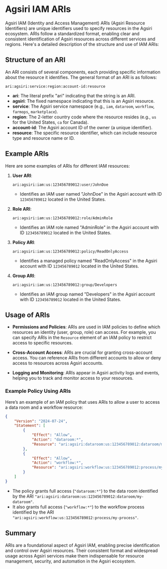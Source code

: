 # Agsiri IAM ARIs

Agsiri IAM (Identity and Access Management) ARIs (Agsiri Resource Identifiers) are unique identifiers used to specify resources in the Agsiri ecosystem. ARIs follow a standardized format, enabling clear and consistent identification of Agsiri resources across different services and regions. Here's a detailed description of the structure and use of IAM ARIs:

## Structure of an ARI

An ARI consists of several components, each providing specific information about the resource it identifies. The general format of an ARI is as follows:

```
ari:agsiri:service:region:account-id:resource
```

- **ari**: The literal prefix "ari" indicating that the string is an ARI.
- **agsiri**: The fixed namespace indicating that this is an Agsiri resource.
- **service**: The Agsiri service namespace (e.g., `iam`, `dataroom`, `workflow`, `farmops`, `marketplace`).
- **region**: The 2-letter country code where the resource resides (e.g., `us` for the United States, `ca` for Canada).
- **account-id**: The Agsiri account ID of the owner (a unique identifier).
- **resource**: The specific resource identifier, which can include resource type and resource name or ID.

## Example ARIs

Here are some examples of ARIs for different IAM resources:

1. **User ARI**:
    ```
    ari:agsiri:iam:us:123456789012:user/JohnDoe
    ```
    - Identifies an IAM user named "JohnDoe" in the Agsiri account with ID `123456789012` located in the United States.

2. **Role ARI**:
    ```
    ari:agsiri:iam:us:123456789012:role/AdminRole
    ```
    - Identifies an IAM role named "AdminRole" in the Agsiri account with ID `123456789012` located in the United States.

3. **Policy ARI**:
    ```
    ari:agsiri:iam:us:123456789012:policy/ReadOnlyAccess
    ```
    - Identifies a managed policy named "ReadOnlyAccess" in the Agsiri account with ID `123456789012` located in the United States.

4. **Group ARI**:
    ```
    ari:agsiri:iam:us:123456789012:group/Developers
    ```
    - Identifies an IAM group named "Developers" in the Agsiri account with ID `123456789012` located in the United States.

## Usage of ARIs

- **Permissions and Policies**: ARIs are used in IAM policies to define which resources an identity (user, group, role) can access. For example, you can specify ARIs in the `Resource` element of an IAM policy to restrict access to specific resources.
  
- **Cross-Account Access**: ARIs are crucial for granting cross-account access. You can reference ARIs from different accounts to allow or deny access to resources across Agsiri accounts.
  
- **Logging and Monitoring**: ARIs appear in Agsiri activity logs and events, helping you to track and monitor access to your resources.

### Example Policy Using ARIs

Here’s an example of an IAM policy that uses ARIs to allow a user to access a data room and a workflow resource:

```json
{
    "Version": "2024-07-24",
    "Statement": [
        {
            "Effect": "Allow",
            "Action": "dataroom:*",
            "Resource": "ari:agsiri:dataroom:us:123456789012:dataroom/my-dataroom"
        },
        {
            "Effect": "Allow",
            "Action": "workflow:*",
            "Resource": "ari:agsiri:workflow:us:123456789012:process/my-process"
        }
    ]
}
```

- The policy grants full access (`"dataroom:*"`) to the data room identified by the ARI `"ari:agsiri:dataroom:us:123456789012:dataroom/my-dataroom"`.
- It also grants full access (`"workflow:*"`) to the workflow process identified by the ARI `"ari:agsiri:workflow:us:123456789012:process/my-process"`.

## Summary

ARIs are a foundational aspect of Agsiri IAM, enabling precise identification and control over Agsiri resources. Their consistent format and widespread usage across Agsiri services make them indispensable for resource management, security, and automation in the Agsiri ecosystem.
